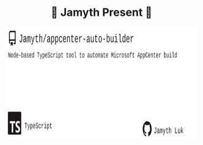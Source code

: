 <!-- built at 9/10/2022, 8:18:13 PM -->
<h1 align="center">
🎉 Jamyth Present 🎉
</h1>
<p align="center">
    <a href="https://github.com/Jamyth/appcenter-auto-builder">
        <img width="1000" height="300" src="./readme.svg" />
    </a>
</p>